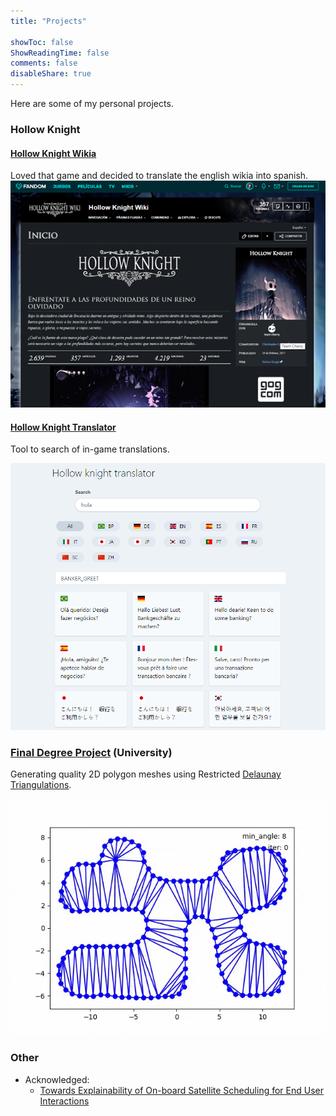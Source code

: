 ```yaml
---
title: "Projects"

showToc: false
ShowReadingTime: false
comments: false
disableShare: true
---
```


Here are some of my personal projects.

### Hollow Knight

#### [Hollow Knight Wikia](https://hollowknight.fandom.com/es/wiki/Hollow_Knight_Wiki)

Loved that game and decided to translate the english wikia into spanish.
![hollow knight wiki](./hollow_knight_wiki.png)

#### [Hollow Knight Translator](/hollow-knight-translator)

Tool to search of in-game translations.

![hollow knight translator](./hk-translator.png)

### [Final Degree Project](https://github.com/xiangchen96/Automatic-mesh-generation) (University)

Generating quality 2D polygon meshes using Restricted [Delaunay Triangulations](https://en.wikipedia.org/wiki/Delaunay_triangulation).

![final degree project](./tfg.gif)

### Other

- Acknowledged:
  - [Towards Explainability of On-board Satellite Scheduling for End User Interactions](https://strathprints.strath.ac.uk/79038/13/Powell_Riccardi_IAC_2021_Towards_explainability_of_on_board_satellite_scheduling_for_end_user_interactions.pdf)

